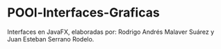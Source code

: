 # POOl-Interfaces-Graficas
Interfaces en JavaFX, elaboradas por: Rodrigo Andrés Malaver Suárez y Juan Esteban Serrano Rodelo.
